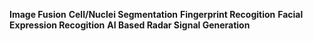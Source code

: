 **Image Fusion**
**Cell/Nuclei Segmentation**
**Fingerprint Recogition**
**Facial Expression Recogition**
**AI Based Radar Signal Generation**
